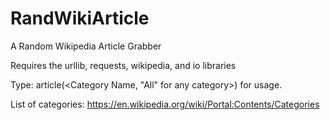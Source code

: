 # RandWikiArticle
A Random Wikipedia Article Grabber

Requires the urllib, requests, wikipedia, and io libraries

Type: article(<Category Name, "All" for any category>) for usage.

List of categories: https://en.wikipedia.org/wiki/Portal:Contents/Categories
